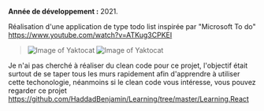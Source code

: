 **Année de développement :** 2021.</br>

Réalisation d'une application de type todo list inspirée par "Microsoft To do" https://www.youtube.com/watch?v=ATKug3CPKEI
> ![Image of Yaktocat](https://imgur.com/3otPbmY.png)
> ![Image of Yaktocat](https://imgur.com/OOCtBvN.png)

Je n'ai pas cherché à réaliser du clean code pour ce projet, l'objectif était surtout de se taper tous les murs rapidement afin d'apprendre à utiliser cette techonologie, néanmoins si le clean code vous intéresse, vous pouvez regarder ce projet https://github.com/HaddadBenjamin/Learning/tree/master/Learning.React